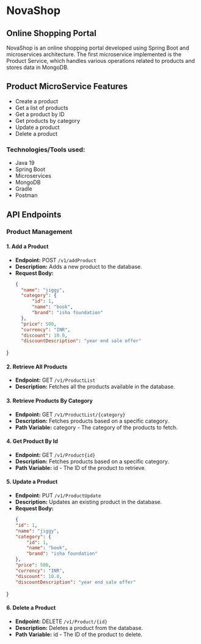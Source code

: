 # NovaShop

## Online Shopping Portal

NovaShop is an online shopping portal developed using Spring Boot and microservices architecture. The first microservice implemented is the Product Service, which handles various operations related to products and stores data in MongoDB.

## Product MicroService Features

- Create a product
- Get a list of products
- Get a product by ID
- Get products by category
- Update a product
- Delete a product

### Technologies/Tools used:

- Java 19
- Spring Boot
- Microservices
- MongoDB
- Gradle
- Postman

## API Endpoints

### Product Management

#### 1. Add a Product

- **Endpoint:** POST `/v1/addProduct`
- **Description:** Adds a new product to the database.
- **Request Body:**
  ```json
  {
    "name": "jiggy",
    "category": {
        "id": 1,
        "name": "book",
        "brand": "isha foundation"
    },
    "price": 500,
    "currency": "INR",
    "discount": 10.0,
    "discountDescription": "year end sale offer"
}

#### 2. Retrieve All Products

- **Endpoint:** GET `/v1/ProductList`
- **Description:** Fetches all the products available in the database.

#### 3. Retrieve Products By Category

- **Endpoint:** GET `/v1/ProductList/{category}`
- **Description:** Fetches products based on a specific category.
- **Path Variable:** category - The category of the products to fetch.

#### 4. Get Product By Id

- **Endpoint:** GET `/v1/Product{id}`
- **Description:** Fetches products based on a specific category.
- **Path Variable:** id - The ID of the product to retrieve.

#### 5. Update a Product

- **Endpoint:** PUT `/v1/ProductUpdate`
- **Description:** Updates an existing product in the database.
- **Request Body:**
  ```json
  {
  "id": 1,
  "name": "jiggy",
  "category": {
      "id": 1,
      "name": "book",
      "brand": "isha foundation"
  },
  "price": 500,
  "currency": "INR",
  "discount": 10.0,
  "discountDescription": "year end sale offer"
}

#### 6. Delete a Product

- **Endpoint:** DELETE `/v1/Product/{id}`
- **Description:** Deletes a product from the database.
- **Path Variable:** id - The ID of the product to delete.

